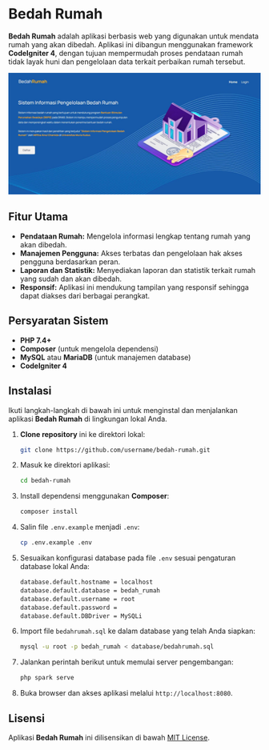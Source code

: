 # Bedah Rumah

**Bedah Rumah** adalah aplikasi berbasis web yang digunakan untuk mendata rumah yang akan dibedah. Aplikasi ini dibangun menggunakan framework **CodeIgniter 4**, dengan tujuan mempermudah proses pendataan rumah tidak layak huni dan pengelolaan data terkait perbaikan rumah tersebut.

![Screenshoot](public/homepage.jpg)

## Fitur Utama
- **Pendataan Rumah:** Mengelola informasi lengkap tentang rumah yang akan dibedah.
- **Manajemen Pengguna:** Akses terbatas dan pengelolaan hak akses pengguna berdasarkan peran.
- **Laporan dan Statistik:** Menyediakan laporan dan statistik terkait rumah yang sudah dan akan dibedah.
- **Responsif:** Aplikasi ini mendukung tampilan yang responsif sehingga dapat diakses dari berbagai perangkat.

## Persyaratan Sistem
- **PHP 7.4+**
- **Composer** (untuk mengelola dependensi)
- **MySQL** atau **MariaDB** (untuk manajemen database)
- **CodeIgniter 4**

## Instalasi

Ikuti langkah-langkah di bawah ini untuk menginstal dan menjalankan aplikasi **Bedah Rumah** di lingkungan lokal Anda.

1. **Clone repository** ini ke direktori lokal:
    ```bash
    git clone https://github.com/username/bedah-rumah.git
    ```
2. Masuk ke direktori aplikasi:
    ```bash
    cd bedah-rumah
    ```
3. Install dependensi menggunakan **Composer**:
    ```bash
    composer install
    ```
4. Salin file `.env.example` menjadi `.env`:
    ```bash
    cp .env.example .env
    ```
5. Sesuaikan konfigurasi database pada file `.env` sesuai pengaturan database lokal Anda:
    ```bash
    database.default.hostname = localhost
    database.default.database = bedah_rumah
    database.default.username = root
    database.default.password = 
    database.default.DBDriver = MySQLi
    ```
6. Import file `bedahrumah.sql` ke dalam database yang telah Anda siapkan:
    ```bash
    mysql -u root -p bedah_rumah < database/bedahrumah.sql
    ```
7. Jalankan perintah berikut untuk memulai server pengembangan:
    ```bash
    php spark serve
    ```
8. Buka browser dan akses aplikasi melalui `http://localhost:8080`.

## Lisensi

Aplikasi **Bedah Rumah** ini dilisensikan di bawah [MIT License](LICENSE).